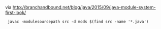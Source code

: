 via http://branchandbound.net/blog/java/2015/09/java-module-system-first-look/

```
 javac -modulesourcepath src -d mods $(find src -name '*.java')
```
